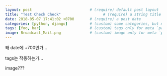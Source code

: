 ```yaml
---
layout: post                          # (require) default post layout
title: "Test Check Check"                   # (require) a string title
date: 2018-05-07 17:41:02 +0700       # (require) a post date
categories: [python, django]          # (custom) some categories, but makesure these categories already exists inside path of `category/`
tags: [foo, bar]                      # (custom) tags only for meta `property="article:tag"`
image: Broadcast_Mail.png             # (custom) image only for meta `property="og:image"`, save your image inside path of `static/img/_posts`
---
```



왜 date에 +700인가...  


tags는 작동하는가...


image???

